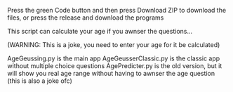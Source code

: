 Press the green Code button and then press Download ZIP to download the files, or press the release and download the programs

This script can calculate your age if you awnser the questions...

(WARNING: This is a joke, you need to enter your age for it be calculated)

AgeGeussing.py     is the main app
AgeGeusserClassic.py    is the classic app without multiple choice questions
AgePredicter.py   is the old version, but it will show you real age range without having to awnser the age question (this is also a joke ofc)
